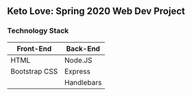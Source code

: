 ## Keto Love: Spring 2020 Web Dev Project


### Technology Stack

Front-End      | Back-End
---------------|---------
HTML           |  Node.JS
Bootstrap CSS  |  Express
&nbsp;         |  Handlebars


